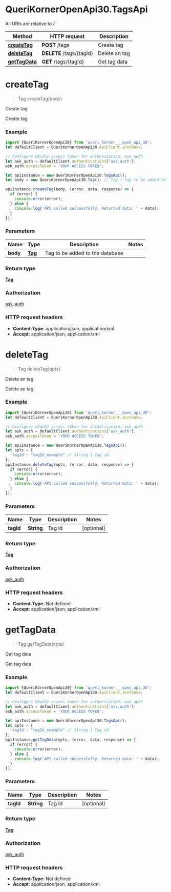 # QueriKornerOpenApi30.TagsApi

All URIs are relative to */*

Method | HTTP request | Description
------------- | ------------- | -------------
[**createTag**](TagsApi.md#createTag) | **POST** /tags | Create tag
[**deleteTag**](TagsApi.md#deleteTag) | **DELETE** /tags/{tagId} | Delete an tag
[**getTagData**](TagsApi.md#getTagData) | **GET** /tags/{tagId} | Get tag data

<a name="createTag"></a>
# **createTag**
> Tag createTag(body)

Create tag

Create tag

### Example
```javascript
import {QueriKornerOpenApi30} from 'queri_korner___open_api_30';
let defaultClient = QueriKornerOpenApi30.ApiClient.instance;

// Configure OAuth2 access token for authorization: ask_auth
let ask_auth = defaultClient.authentications['ask_auth'];
ask_auth.accessToken = 'YOUR ACCESS TOKEN';

let apiInstance = new QueriKornerOpenApi30.TagsApi();
let body = new QueriKornerOpenApi30.Tag(); // Tag | Tag to be added to the database

apiInstance.createTag(body, (error, data, response) => {
  if (error) {
    console.error(error);
  } else {
    console.log('API called successfully. Returned data: ' + data);
  }
});
```

### Parameters

Name | Type | Description  | Notes
------------- | ------------- | ------------- | -------------
 **body** | [**Tag**](Tag.md)| Tag to be added to the database | 

### Return type

[**Tag**](Tag.md)

### Authorization

[ask_auth](../README.md#ask_auth)

### HTTP request headers

 - **Content-Type**: application/json, application/xml
 - **Accept**: application/json, application/xml

<a name="deleteTag"></a>
# **deleteTag**
> Tag deleteTag(opts)

Delete an tag

Delete an tag

### Example
```javascript
import {QueriKornerOpenApi30} from 'queri_korner___open_api_30';
let defaultClient = QueriKornerOpenApi30.ApiClient.instance;

// Configure OAuth2 access token for authorization: ask_auth
let ask_auth = defaultClient.authentications['ask_auth'];
ask_auth.accessToken = 'YOUR ACCESS TOKEN';

let apiInstance = new QueriKornerOpenApi30.TagsApi();
let opts = { 
  'tagId': "tagId_example" // String | Tag id
};
apiInstance.deleteTag(opts, (error, data, response) => {
  if (error) {
    console.error(error);
  } else {
    console.log('API called successfully. Returned data: ' + data);
  }
});
```

### Parameters

Name | Type | Description  | Notes
------------- | ------------- | ------------- | -------------
 **tagId** | **String**| Tag id | [optional] 

### Return type

[**Tag**](Tag.md)

### Authorization

[ask_auth](../README.md#ask_auth)

### HTTP request headers

 - **Content-Type**: Not defined
 - **Accept**: application/json, application/xml

<a name="getTagData"></a>
# **getTagData**
> Tag getTagData(opts)

Get tag data

Get tag data

### Example
```javascript
import {QueriKornerOpenApi30} from 'queri_korner___open_api_30';
let defaultClient = QueriKornerOpenApi30.ApiClient.instance;

// Configure OAuth2 access token for authorization: ask_auth
let ask_auth = defaultClient.authentications['ask_auth'];
ask_auth.accessToken = 'YOUR ACCESS TOKEN';

let apiInstance = new QueriKornerOpenApi30.TagsApi();
let opts = { 
  'tagId': "tagId_example" // String | Tag id
};
apiInstance.getTagData(opts, (error, data, response) => {
  if (error) {
    console.error(error);
  } else {
    console.log('API called successfully. Returned data: ' + data);
  }
});
```

### Parameters

Name | Type | Description  | Notes
------------- | ------------- | ------------- | -------------
 **tagId** | **String**| Tag id | [optional] 

### Return type

[**Tag**](Tag.md)

### Authorization

[ask_auth](../README.md#ask_auth)

### HTTP request headers

 - **Content-Type**: Not defined
 - **Accept**: application/json, application/xml

